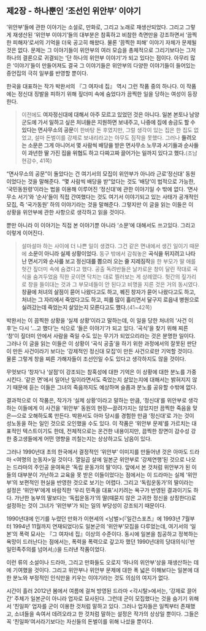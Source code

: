 ## 제2장 - 하나뿐인 ‘조선인 위안부’ 이야기

‘위안부’들에 관한 이야기는 소설로, 만화로, 그리고 노래로 재생산되었다. 그리고 그렇게 재생산된 ‘위안부 이야기’들의 대부분은 참혹하고 비참한 측면만을 강조하면서 ‘끔찍한 피해자’로서의 기억을 더욱 공고히 해왔다. 물론 ‘끔찍한 피해’ 이야기 자체가 문제될 것은 없다. 문제는 그 이야기들이 위안부의 여러 모습을 총체적으로 그리기보다는 그저 하나의 결론으로 귀결되는 ‘단 하나의 위안부 이야기’가 되고 있다는 점이다. 아무리 많은 ‘이야기’들이 만들어져도 결국 그 이야기들은 위안부의 다양한 이야기들이 들어있는 증언집의 극히 일부를 반영할 뿐이다.

한국을 대표하는 작가 박완서의 『그 여자네 집』 역시 그런 작품 중의 하나다. 이 작품에는 정신대 징발을 피하기 위해 짚더미 속에 숨었다가 끔찍한 일을 당하는 여성이 등장한다.

> 이전에도 **여자정신대에 대해서 아주 모르고 있었던 것은 아니다. 일본 본토나 남양군도에 가서 일하고 싶은 처녀들은 지원하면 보내주고, 나중에 집에 송금도 할 수 있다는 면사무소의 공문**이 한바탕 돈 후였지만, 그럴 생각이 있는 집은 한 집도 없었고, 설마 돈벌이를 강제로 보내리라고는 아무도 짐작을 못했다.  그러나 **들려오는 소문은 그게 아니어서 몇 사람씩 배당을 받은 면사무소 노무과 서기들과 순사들이 과년한 딸 가진 집을 위협도 하고 다짜고짜 끌어가는 일까지 있다고 했다.**(조남현감수, 41쪽)

“면사무소의 공문”이 돌았다는 건 여기서의 모집이 위안부가 아니라 근로‘정신대’ 동원이었다는 것을 말해준다. “몇 사람씩 배당을 받”았다는 것도 ‘배당’이 법적으로 가능한, ‘국민동원령’이라는 법을 이용해 이루어진 ‘정신대’에 관한 이야기일 수 밖에 없다. ‘면사무소 서기’와 ‘순사’들이 직접 간여했다는 것도 여기서 이야기되고 있는 사태가 공개적인 모집, 즉 ‘국가동원’ 하의 이야기라는 것을 말해준다. 그렇지만 이 글을 읽는 이들은 이 상황을 위안부에 관한 사항으로 생각하고 읽을 것이다.

뿐만 아니라 이 이야기는 직접 본 이야기뿐 아니라 ‘소문’에 대해서도 쓰고있다. 그리고 이렇게 이어진다.

> 설마설마 하는 사이에 더 나쁜 일이 생겼다. 그건 같은 면내에서 생긴 일이기 때문에 **소문이 아니라 실제 상황이었다.** 동구 밖에서 감춰놓은 **곡식을 뒤지려고 나타난 면서기와 순사를 보고 정신대를 뽑으러 오는 줄 지레짐작**을 한 부모가 딸 애를 헛간 짚더미 속에 숨겼다고 했다. 공출 독려반들은 날카로운 창이 달린 작대로 곡식을 숨겨두었음 직한 곳이면 닥치는 대로 찔러보는 게 상례였다. 헛간의 짚가리로 창을 들이대는 것과 그 부모네들이 안 된다고 비명을 지른 것은 거의 동시였다. **창끝에 처녀의 살점이 묻어 나왔다고도 하고, 꿰진 창자가 묻어 나왔다고도 하고, 처녀는 그 자리에서 죽었다고도 하고, 피를 많이 흘리면서 달구지 로읍내 병원으로 실려갔는데 죽었는지 살았는지 모른다고도 했다.**(41~42쪽)

박완서는 이 끔찍한 상황을 ‘실제 상황’이라고 말하는데, 이 일을 당한 처녀의 ‘사건 이후’는 다시 ‘…고 했다’는 식으로 ‘들은 이야기’가 되고 있다. ‘곡식’을 찾기 위해 찌른 ‘창’이 짚더미 안에서 사람을 죽일 수도 있는 무기가 되었으리라는 것은 분명한 일이다. 그러나 이 글을 읽는 이들은 이 상황이 ‘곡식 공출’을 하기 위한 과정에서의 잘못된 판단이 만든 사건이라기 보다는 ‘강제적인 정신대 모집’이 만든 사건으로만 기억할 것이다. 물론 그렇게 창을 찌른 가해자들이 조선인일 수도 있다고 생각하지도 않을 것이다.

무엇보다 ‘창자’나 ‘살점’이 강조되는 참혹성에 대한 기억은 이 상황에 대한 분노를 가중시킨다. ‘같은 면’에서 일어난 일이라면서도 죽었는지 살았는지에 대해서는 밝혀지지 않기 때문에 듣는 이들은 그녀의 죽음까지도 예상하며 슬픔과 분노를 공유할 수밖에 없다.

결과적으로 이 작품은, 작가가 ‘실제 상황’이라고 말하는 만큼, ‘정신대’를 위안부로 생각하는 이들에게 이 사건을 ‘위안부’ 동원의 현장—끌려가지는 않았지만 끔찍한 죽음을 맞은—으로 오해하도록 만든다. 박완서도 아마 당시를 경험한 만큼 ‘정신대’로 가는 것이 성노동을 하는 일인 것으로 오인했을 수도 있다. 이 작품은 ‘위안부 문제’를 가르치는 대표적인 텍스트이기도 한데, 전체적으로는 온건한 내용이지만, 끔찍한 장면이 감수성 강한 중고생들에게 어떤 영향을 끼칠는지는 상상하고도 남음이 있다.

그러나 1990년대 초의 한국에서 결정적인 ‘위안부’ 이미지를 만들어낸 것은 아마도 드라마 <여명의 눈동자>일 것이다. 열일곱 살에 일본군 위안부로 ‘강제연행’된 것으로 나오는 드라마의 주인공 윤여옥은 ‘독립 운동가의 딸’이다. 앞에서 본 것처럼 위안부가 된 이들의 대부분이 가난하고 교육을 못 받은 이들이었다는 점에서는 이 드라마는 실제 ‘위안부’의 보편적인 현실을 반영한 것으로 보기는 어렵다. 그리고 ‘독립운동가’의 딸이라는 설정은 ‘위안부’에게 바람직한 ‘우리 민족을 대표’시키려는 욕구가 반영된 결과이기도 하다. 가난한 농부의 딸보다는 ‘독립운동가’의 딸(때묻지 않은 고귀한 정신을 상징한다)로 설정하는 것이 그녀가 ‘위안부’가 되는 일의 부당성이 강조되기 때문이다.

1990년대에 인기를 누렸던 만화가 이현세의 <남벌>(『일간스포츠』에 1993년 7월부터 1994년 11월까지 연재되었다)도 일본군의 ‘위안부’모집을 다루었는데, 여기서의 ‘일본’의 폭력 묘사는 『그 여자네 집』이상의 수준이다. 동시에 일본을 침공하고 정복하는 욕망이 드러난다는 점에서는, 폭력을 폭력으로 갚고자 했던 1990년대의 당대의식(『반일민족주의를 넘어서』)을 드러낸 작품이었다.

이런 류의 소설이나 드라마, 그리고 만화들도 오로지 ‘하나의 위안부’상을 재생산하는 데에 기여했을 것이다. 그리고 위안부나 위안부 문제에 대한 폭 넓은 이해보다는 일본에 대한 분노와 부정적인 인식만을 키우는 이야기라는 것도 의심의 여지가 없다.

시간이 흘러 2012년 봄에서 여름에 걸쳐 방영된 드라마 <각시탈>에서는, ‘강제로 끌어간’ 주체가 일본군이 아니라 업자로 묘사된다. 그런데 군이 모집했다는 것을 숨기기 위해서 ‘친일파’ 업자를 군이 이용한 것처럼 말하고 있다. 그러나 업자들은 일찍부터 존재했고, 소녀들을 속여서 데려오라고 한 것처럼 말하는 설정은 작가의 상상일 뿐이다. 그들은 꼭 ‘친일파’여서라기보다는 자신들의 돈벌이를 위해 나섰을 뿐이다.

